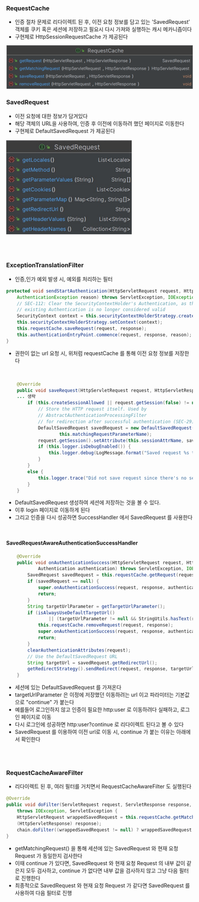 
### RequestCache
- 인증 절차 문제로 리다이렉트 된 후, 이전 요청 정보를 담고 있는 'SavedRequest’ 객체를 쿠키 혹은 세션에 저장하고 필요시 다시 가져와 실행하는 캐시 메카니즘이다
- 구현체로 HttpSessionRequestCache 가 제공된다

![img.png](img.png)


### SavedRequest
- 이전 요청에 대한 정보가 담겨있다
- 해당 객체의 URL을 사용하여, 인증 후 이전에 이동하려 했던 페이지로 이동한다 
- 구현체로 DefaultSavedRequest 가 제공된다

![img_1.png](img_1.png)

<br>
<br>

### ExceptionTranslationFilter

- 인증,인가 예외 발생 시, 예외를 처리하는 필터 

```java
protected void sendStartAuthentication(HttpServletRequest request, HttpServletResponse response, FilterChain chain,
    AuthenticationException reason) throws ServletException, IOException {
	// SEC-112: Clear the SecurityContextHolder's Authentication, as the
    // existing Authentication is no longer considered valid
    SecurityContext context = this.securityContextHolderStrategy.createEmptyContext();
	this.securityContextHolderStrategy.setContext(context);
	this.requestCache.saveRequest(request, response);
	this.authenticationEntryPoint.commence(request, response, reason);
}
```
- 권한이 없는 url 요청 시, 위처럼 requestCache 를 통해 이전 요청 정보를 저장한다

<br>

```java
	@Override
	public void saveRequest(HttpServletRequest request, HttpServletResponse response) {
    ... 생략
		if (this.createSessionAllowed || request.getSession(false) != null) {
			// Store the HTTP request itself. Used by
			// AbstractAuthenticationProcessingFilter
			// for redirection after successful authentication (SEC-29)
			DefaultSavedRequest savedRequest = new DefaultSavedRequest(request, this.portResolver,
					this.matchingRequestParameterName);
			request.getSession().setAttribute(this.sessionAttrName, savedRequest);
			if (this.logger.isDebugEnabled()) {
				this.logger.debug(LogMessage.format("Saved request %s to session", savedRequest.getRedirectUrl()));
			}
		}
		else {
			this.logger.trace("Did not save request since there's no session and createSessionAllowed is false");
		}
	}
```

- DefaultSavedRequest 생성하여 세션에 저장하는 것을 볼 수 있다.
- 이후 login 페이지로 이동하게 된다 
- 그리고 인증을 다시 성공하면 SuccessHandler 에서 SavedRequest 를 사용한다 

<br>

#### SavedRequestAwareAuthenticationSuccessHandler

```java
	@Override
	public void onAuthenticationSuccess(HttpServletRequest request, HttpServletResponse response,
			Authentication authentication) throws ServletException, IOException {
		SavedRequest savedRequest = this.requestCache.getRequest(request, response);
		if (savedRequest == null) {
			super.onAuthenticationSuccess(request, response, authentication);
			return;
		}
		String targetUrlParameter = getTargetUrlParameter();
		if (isAlwaysUseDefaultTargetUrl()
				|| (targetUrlParameter != null && StringUtils.hasText(request.getParameter(targetUrlParameter)))) {
			this.requestCache.removeRequest(request, response);
			super.onAuthenticationSuccess(request, response, authentication);
			return;
		}
		clearAuthenticationAttributes(request);
		// Use the DefaultSavedRequest URL
		String targetUrl = savedRequest.getRedirectUrl();
		getRedirectStrategy().sendRedirect(request, response, targetUrl);
	}
```

- 세션에 있는 DefaultSavedRequest 를 가져온다 
- targetUrlParameter 은 이정에 저장했던 이동하려는 url 이고 파라미터는 기본값으로 "continue" 가 붙는다 
- 예를들어 로그인하지 않고 인증이 필요한 http:user 로 이동하려다 실패하고, 로그인 페이지로 이동
- 다시 로그인에 성공하면 http:user?continue 로 리다이렉트 된다고 볼 수 있다
- SavedRequest 를 이용하여 이전 url로 이동 시, continue 가 붙는 이유는 아래에서 확인한다 


<br>
<br>

### RequestCacheAwareFilter
- 리다이렉트 된 후, 여러 필터를 거치면서 RequestCacheAwareFilter 도 실행된다

```java
@Override
public void doFilter(ServletRequest request, ServletResponse response, FilterChain chain)
    throws IOException, ServletException {
	HttpServletRequest wrappedSavedRequest = this.requestCache.getMatchingRequest((HttpServletRequest) request,
    (HttpServletResponse) response);
	chain.doFilter((wrappedSavedRequest != null) ? wrappedSavedRequest : request, response);
}
```
- getMatchingRequest() 을 통해 세션에 있는 SavedRequest 와 현재 요청 Request 가 동일한지 검사한다 
- 이때 continue 가 있다면, SavedRequest 와 현재 요청 Request 의 내부 값이 같은지 모두 검사하고, continue 가 없다면 내부 값을 검사하지 않고 그냥 다음 필터로 진행한다
- 최종적으로 SavedRequest 와 현재 요청 Request 가 같다면  SavedRequest 를 사용하여 다음 필터로 진행 



